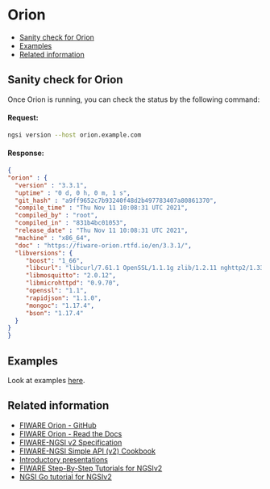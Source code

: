 # Orion

-   [Sanity check for Orion](#sanity-check-for-orion)
-   [Examples](#examples)
-   [Related information](#related-information)

## Sanity check for Orion

Once Orion is running, you can check the status by the following command:

#### Request:

```bash
ngsi version --host orion.example.com
```

#### Response:

```json
{
"orion" : {
  "version" : "3.3.1",
  "uptime" : "0 d, 0 h, 0 m, 1 s",
  "git_hash" : "a9ff9652c7b93240f48d2b497783407a80861370",
  "compile_time" : "Thu Nov 11 10:08:31 UTC 2021",
  "compiled_by" : "root",
  "compiled_in" : "831b4bc01053",
  "release_date" : "Thu Nov 11 10:08:31 UTC 2021",
  "machine" : "x86_64",
  "doc" : "https://fiware-orion.rtfd.io/en/3.3.1/",
  "libversions": {
     "boost": "1_66",
     "libcurl": "libcurl/7.61.1 OpenSSL/1.1.1g zlib/1.2.11 nghttp2/1.33.0",
     "libmosquitto": "2.0.12",
     "libmicrohttpd": "0.9.70",
     "openssl": "1.1",
     "rapidjson": "1.1.0",
     "mongoc": "1.17.4",
     "bson": "1.17.4"
  }
}
}
```

## Examples

Look at examples [here](https://github.com/lets-fiware/FIWARE-Big-Bang/tree/main/examples/orion).

## Related information

-   [FIWARE Orion - GitHub](https://github.com/telefonicaid/fiware-orion)
-   [FIWARE Orion - Read the Docs](https://fiware-orion.readthedocs.io/en/master/)
-   [FIWARE-NGSI v2 Specification](http://telefonicaid.github.io/fiware-orion/api/v2/stable/)
-   [FIWARE-NGSI Simple API (v2) Cookbook](http://telefonicaid.github.io/fiware-orion/api/v2/stable/cookbook/)
-   [Introductory presentations](https://www.slideshare.net/fermingalan/orion-context-broker-20211022)
-   [FIWARE Step-By-Step Tutorials for NGSIv2](https://fiware-tutorials.readthedocs.io/en/latest/)
-   [NGSI Go tutorial for NGSIv2](https://ngsi-go.letsfiware.jp/tutorial/ngsi-v2-crud/)
